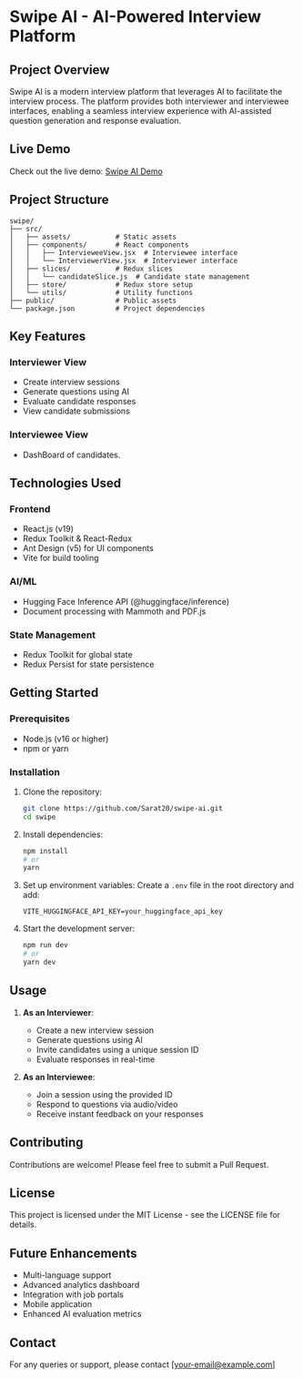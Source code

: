# Swipe AI - AI-Powered Interview Platform

## Project Overview
Swipe AI is a modern interview platform that leverages AI to facilitate the interview process. The platform provides both interviewer and interviewee interfaces, enabling a seamless interview experience with AI-assisted question generation and response evaluation.

## Live Demo
Check out the live demo: [Swipe AI Demo](https://swipe-2b1ruibvy-sarat20s-projects.vercel.app/)

## Project Structure
```
swipe/
├── src/
│   ├── assets/           # Static assets
│   ├── components/       # React components
│   │   ├── IntervieweeView.jsx  # Interviewee interface
│   │   └── InterviewerView.jsx  # Interviewer interface
│   ├── slices/           # Redux slices
│   │   └── candidateSlice.js  # Candidate state management
│   ├── store/            # Redux store setup
│   └── utils/            # Utility functions
├── public/               # Public assets
└── package.json          # Project dependencies
```

## Key Features

### Interviewer View
- Create interview sessions
- Generate questions using AI
- Evaluate candidate responses
- View candidate submissions

### Interviewee View
- DashBoard of candidates.

## Technologies Used

### Frontend
- React.js (v19)
- Redux Toolkit & React-Redux
- Ant Design (v5) for UI components
- Vite for build tooling

### AI/ML
- Hugging Face Inference API (@huggingface/inference)
- Document processing with Mammoth and PDF.js

### State Management
- Redux Toolkit for global state
- Redux Persist for state persistence

## Getting Started

### Prerequisites
- Node.js (v16 or higher)
- npm or yarn

### Installation
1. Clone the repository:
   ```bash
   git clone https://github.com/Sarat20/swipe-ai.git
   cd swipe
   ```

2. Install dependencies:
   ```bash
   npm install
   # or
   yarn
   ```

3. Set up environment variables:
   Create a `.env` file in the root directory and add:
   ```
   VITE_HUGGINGFACE_API_KEY=your_huggingface_api_key
   ```

4. Start the development server:
   ```bash
   npm run dev
   # or
   yarn dev
   ```

## Usage
1. **As an Interviewer**:
   - Create a new interview session
   - Generate questions using AI
   - Invite candidates using a unique session ID
   - Evaluate responses in real-time

2. **As an Interviewee**:
   - Join a session using the provided ID
   - Respond to questions via audio/video
   - Receive instant feedback on your responses

## Contributing
Contributions are welcome! Please feel free to submit a Pull Request.

## License
This project is licensed under the MIT License - see the LICENSE file for details.

## Future Enhancements
- Multi-language support
- Advanced analytics dashboard
- Integration with job portals
- Mobile application
- Enhanced AI evaluation metrics

## Contact
For any queries or support, please contact [your-email@example.com]

